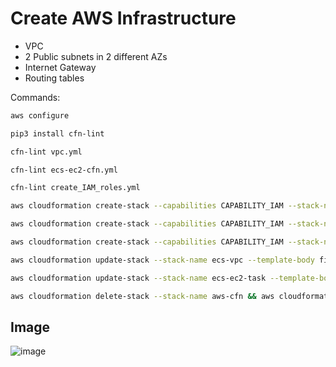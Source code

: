 # Create AWS Infrastructure

* VPC
* 2 Public subnets in 2 different AZs
* Internet Gateway
* Routing tables

Commands:  


```bash
aws configure
```

```bash
pip3 install cfn-lint
```

```bash
cfn-lint vpc.yml
```

```bash
cfn-lint ecs-ec2-cfn.yml
```

```bash
cfn-lint create_IAM_roles.yml
```

```bash
aws cloudformation create-stack --capabilities CAPABILITY_IAM --stack-name ecs-vpc --template-body file://./vpc.yml
```

```bash
aws cloudformation create-stack --capabilities CAPABILITY_IAM --stack-name ecs-iam  --template-body file://./create_IAM_roles.yml
```

```bash
aws cloudformation create-stack --capabilities CAPABILITY_IAM --stack-name ecs-ec2-task  --template-body file://./ecs-ec2-cfn.yml
```

```bash
aws cloudformation update-stack --stack-name ecs-vpc --template-body file://./vpc.yml
```

```bash
aws cloudformation update-stack --stack-name ecs-ec2-task --template-body file://./ecs-ec2-cfn.yml
```

```bash
aws cloudformation delete-stack --stack-name aws-cfn && aws cloudformation delete-stack --stack-name ecs-ec2-cfn.yml
```


## Image

![image](https://user-images.githubusercontent.com/66196388/183415024-b7bca886-f6be-4487-8101-72c839380924.png)

